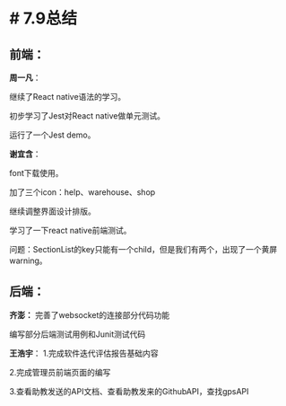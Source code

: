 ﻿# # 7.9总结

## 前端：
**周一凡**：

继续了React native语法的学习。

初步学习了Jest对React native做单元测试。

运行了一个Jest demo。

**谢宜含**：

font下载使用。

加了三个icon：help、warehouse、shop

继续调整界面设计排版。

学习了一下react native前端测试。

问题：SectionList的key只能有一个child，但是我们有两个，出现了一个黄屏warning。

## 后端：
**齐澎：**
完善了websocket的连接部分代码功能

编写部分后端测试用例和Junit测试代码

**王浩宇**：
1.完成软件迭代评估报告基础内容

2.完成管理员前端页面的编写

3.查看助教发送的API文档、查看助教发来的GithubAPI，查找gpsAPI
